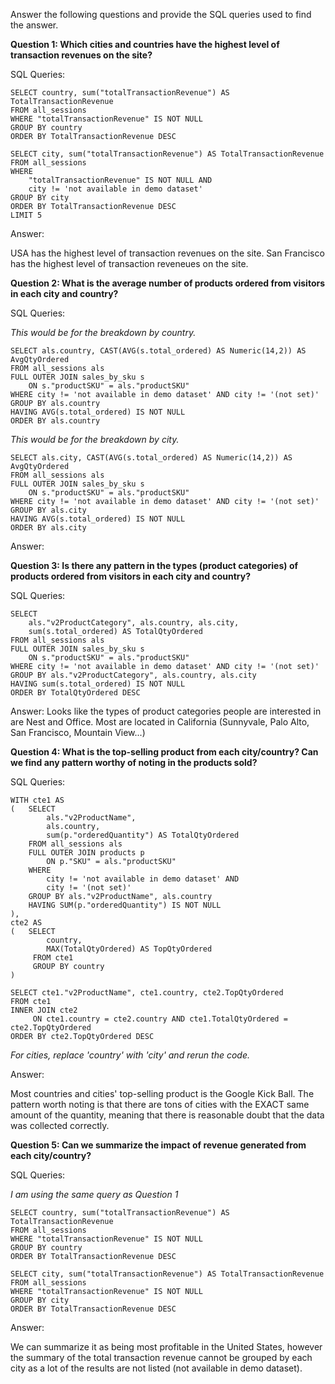 Answer the following questions and provide the SQL queries used to find the answer.

    
**Question 1: Which cities and countries have the highest level of transaction revenues on the site?**


SQL Queries:
```
SELECT country, sum("totalTransactionRevenue") AS TotalTransactionRevenue
FROM all_sessions 
WHERE "totalTransactionRevenue" IS NOT NULL
GROUP BY country
ORDER BY TotalTransactionRevenue DESC
```
```
SELECT city, sum("totalTransactionRevenue") AS TotalTransactionRevenue
FROM all_sessions 
WHERE 
	"totalTransactionRevenue" IS NOT NULL AND
	city != 'not available in demo dataset'
GROUP BY city
ORDER BY TotalTransactionRevenue DESC
LIMIT 5
```

Answer:

USA has the highest level of transaction revenues on the site.
San Francisco has the highest level of transaction reveneues on the site.

**Question 2: What is the average number of products ordered from visitors in each city and country?**


SQL Queries:

_This would be for the breakdown by country._
```
SELECT als.country, CAST(AVG(s.total_ordered) AS Numeric(14,2)) AS AvgQtyOrdered
FROM all_sessions als
FULL OUTER JOIN sales_by_sku s
	ON s."productSKU" = als."productSKU"
WHERE city != 'not available in demo dataset' AND city != '(not set)'
GROUP BY als.country
HAVING AVG(s.total_ordered) IS NOT NULL
ORDER BY als.country
```
_This would be for the breakdown by city._
```
SELECT als.city, CAST(AVG(s.total_ordered) AS Numeric(14,2)) AS AvgQtyOrdered
FROM all_sessions als
FULL OUTER JOIN sales_by_sku s
	ON s."productSKU" = als."productSKU"
WHERE city != 'not available in demo dataset' AND city != '(not set)'
GROUP BY als.city
HAVING AVG(s.total_ordered) IS NOT NULL
ORDER BY als.city
```

Answer:





**Question 3: Is there any pattern in the types (product categories) of products ordered from visitors in each city and country?**


SQL Queries:
```
SELECT 
	als."v2ProductCategory", als.country, als.city,
	sum(s.total_ordered) AS TotalQtyOrdered
FROM all_sessions als
FULL OUTER JOIN sales_by_sku s
	ON s."productSKU" = als."productSKU"
WHERE city != 'not available in demo dataset' AND city != '(not set)'
GROUP BY als."v2ProductCategory", als.country, als.city
HAVING sum(s.total_ordered) IS NOT NULL
ORDER BY TotalQtyOrdered DESC
```


Answer:
Looks like the types of product categories people are interested in are Nest and Office. Most are located in California (Sunnyvale, Palo Alto, San Francisco, Mountain View...)


**Question 4: What is the top-selling product from each city/country? Can we find any pattern worthy of noting in the products sold?**


SQL Queries:
```
WITH cte1 AS
(	SELECT 
		als."v2ProductName",
		als.country,
		sum(p."orderedQuantity") AS TotalQtyOrdered
	FROM all_sessions als
	FULL OUTER JOIN products p
		ON p."SKU" = als."productSKU"
	WHERE 
		city != 'not available in demo dataset' AND
		city != '(not set)' 
	GROUP BY als."v2ProductName", als.country
	HAVING SUM(p."orderedQuantity") IS NOT NULL
),
cte2 AS 
( 	SELECT 
		country,
	 	MAX(TotalQtyOrdered) AS TopQtyOrdered
	 FROM cte1
	 GROUP BY country
)

SELECT cte1."v2ProductName", cte1.country, cte2.TopQtyOrdered 
FROM cte1
INNER JOIN cte2
	 ON cte1.country = cte2.country AND cte1.TotalQtyOrdered = cte2.TopQtyOrdered
ORDER BY cte2.TopQtyOrdered DESC
```
_For cities, replace 'country' with 'city' and rerun the code._

Answer:

Most countries and cities' top-selling product is the Google Kick Ball. The pattern worth noting is that there are tons of cities with the EXACT same amount of the quantity, meaning that there is reasonable doubt that the data was collected correctly.



**Question 5: Can we summarize the impact of revenue generated from each city/country?**

SQL Queries:

_I am using the same query as Question 1_
```
SELECT country, sum("totalTransactionRevenue") AS TotalTransactionRevenue
FROM all_sessions 
WHERE "totalTransactionRevenue" IS NOT NULL
GROUP BY country
ORDER BY TotalTransactionRevenue DESC
```
```
SELECT city, sum("totalTransactionRevenue") AS TotalTransactionRevenue
FROM all_sessions 
WHERE "totalTransactionRevenue" IS NOT NULL
GROUP BY city
ORDER BY TotalTransactionRevenue DESC
```
Answer:

We can summarize it as being most profitable in the United States, however the summary of the total transaction revenue cannot be grouped by each city as a lot of the results are not listed (not available in demo dataset).




